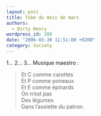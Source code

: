 ```yaml
---
layout: post
title: Tube du mois de mars
authors:
  - Dirty Henry
wordpress_id: 289
date: "2006-03-30 11:51:00 +0200"
category: Society
---
```


1… 2… 3… Musique maestro :

> Et C comme carottes  
> Et P comme poireaux  
> Et E comme épinards  
> On n’est pas  
> Des légumes  
> Dans l’assiette du patron.
